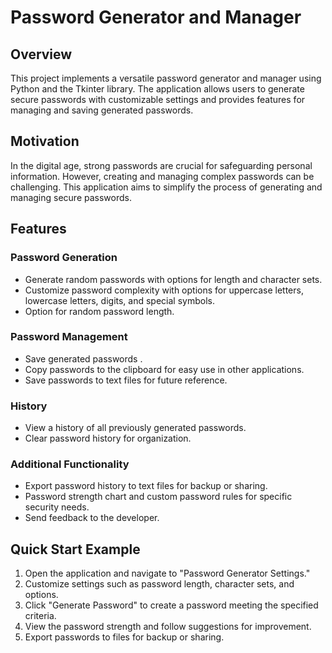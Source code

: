# Password Generator and Manager

## Overview
This project implements a versatile password generator and manager using Python and the Tkinter library. The application allows users to generate secure passwords with customizable settings and provides features for managing and saving generated passwords.

## Motivation
In the digital age, strong passwords are crucial for safeguarding personal information. However, creating and managing complex passwords can be challenging. This application aims to simplify the process of generating and managing secure passwords.

## Features

### Password Generation
- Generate random passwords with options for length and character sets.
- Customize password complexity with options for uppercase letters, lowercase letters, digits, and special symbols.
- Option for random password length.

### Password Management
- Save generated passwords .
- Copy passwords to the clipboard for easy use in other applications.
- Save passwords to text files for future reference.

### History
- View a history of all previously generated passwords.
- Clear password history for organization.

### Additional Functionality
- Export password history to text files for backup or sharing.
- Password strength chart and custom password rules for specific security needs.
- Send feedback to the developer.

## Quick Start Example
1. Open the application and navigate to "Password Generator Settings."
2. Customize settings such as password length, character sets, and options.
3. Click "Generate Password" to create a password meeting the specified criteria.
4. View the password strength and follow suggestions for improvement.
5. Export passwords to files for backup or sharing.

